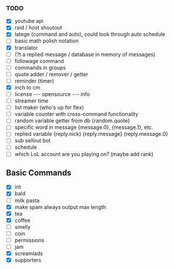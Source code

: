 ### TODO

- [x] youtube api
- [x] raid / host shoutout
- [x] latege (command and auto), could look through auto schedule
- [ ] basic math polish notation
- [x] translator
- [ ] (?t a replied message / database in memory of messages)
- [ ] followage command
- [ ] commands in groups
- [ ] quote adder / remover / getter
- [ ] reminder (timer)
- [x] inch to cm
- [ ] license --- opensource --- info
- [ ] streamer time
- [ ] list maker (who's up for flex)
- [ ] variable counter with cross-command functionality
- [ ] random variable getter from db {random.quote}
- [ ] specific word in message {message.0}, {message.1}, etc.
- [ ] replied variable {reply.nick} {reply.message} {reply.message.0}
- [ ] sub sellout bot
- [ ] schedule
- [ ] which LoL account are you playing on? (maybe add rank)

## Basic Commands
- [x] int
- [x] bald
- [ ] milk pasta
- [x] make spam always output max length
- [x] tea
- [x] coffee
- [ ] smelly
- [ ] coin
- [ ] permissions
- [ ] jam
- [x] screamlads
- [x] supporters
